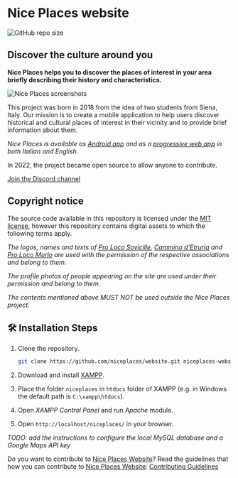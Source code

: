 # Nice Places website

![GitHub repo size](https://img.shields.io/github/repo-size/niceplaces/website)

## Discover the culture around you

**Nice Places helps you to discover the places of interest in your area briefly describing their history and characteristics.**

![Nice Places screenshots](https://github.com/niceplaces/.github/blob/main/profile/devices-en.png)

This project was born in 2018 from the idea of two students from Siena, Italy.  Our mission is to create a mobile application to help users discover historical and cultural places of interest in their vicinity and to provide brief information about them.

*Nice Places is available as [Android app](https://play.google.com/store/apps/details?id=com.niceplaces.niceplaces) and as a [progressive web app](https://www.niceplaces.it/en/app/) in both Italian and English.*

In 2022, the project became open source to allow anyone to contribute.

[Join the Discord channel](https://discord.gg/p9fC72mzDX)

## Copyright notice

The source code available in this repository is licensed under the [MIT license](https://github.com/niceplaces/website/blob/main/LICENSE), however this repository contains digital assets to which the following terms apply.

*The logos, names and texts of [Pro Loco Sovicille](http://www.prolocosovicille.it/), [Cammino d'Etruria](https://www.facebook.com/camminodetruria/) and [Pro Loco Murlo](https://prolocomurlo.it/) are used with the permission of the respective associations and belong to them.*

*The profile photos of people appearing on the site are used under their permission and belong to them.*

*The contents mentioned above MUST NOT be used outside the Nice Places project.*

## 🛠️ Installation Steps

1. Clone the repository.

    ```bash
    git clone https://github.com/niceplaces/website.git niceplaces-website
    ```

2. Download and install [XAMPP](https://www.apachefriends.org/it/index.html).
3. Place the folder `niceplaces` in `htdocs` folder of XAMPP (e.g. in Windows the default path is `C:\xampp\htdocs`).
4. Open *XAMPP Control Panel* and run *Apache* module.
5. Open `http://localhost/niceplaces/` in your browser.

*TODO: add the instructions to configure the local MySQL database and a Google Maps API key*

Do you want to contribute to [Nice Places Website](https://github.com/niceplaces/website)?
Read the guidelines that how you can contribute to [Nice Places Website](https://github.com/niceplaces/website):
 [Contributing Guidelines](https://github.com/Deepu178/Niceplaces/blob/main/contributing.md)